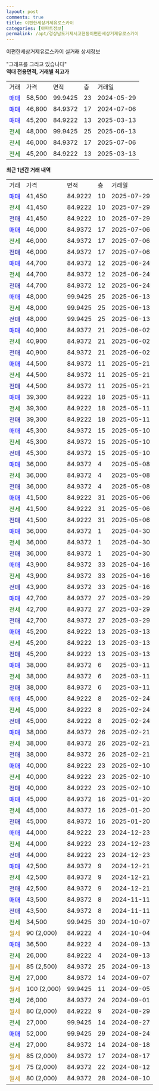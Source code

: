 ```yaml
---
layout: post
comments: true
title: 이편한세상거제유로스카이
categories: [아파트정보]
permalink: /apt/경상남도거제시고현동이편한세상거제유로스카이
---
```


이편한세상거제유로스카이 실거래 상세정보

<script type="text/javascript">
  google.charts.load('current', {'packages':['line', 'corechart']});
  google.charts.setOnLoadCallback(drawChart);

  function drawChart() {
    var data = new google.visualization.DataTable();
    data.addColumn('date', '거래일');
    data.addColumn('number', "매매");
    data.addColumn('number', "전세");
    data.addColumn('number', "전매");

    data.addRows([[new Date(Date.parse("2025-07-29")), 41450, null, null], [new Date(Date.parse("2025-07-29")), null, 41450, null], [new Date(Date.parse("2025-07-29")), null, null, 41450], [new Date(Date.parse("2025-07-06")), 46000, null, null], [new Date(Date.parse("2025-07-06")), null, 46000, null], [new Date(Date.parse("2025-07-06")), null, null, 46000], [new Date(Date.parse("2025-06-24")), 44700, null, null], [new Date(Date.parse("2025-06-24")), null, 44700, null], [new Date(Date.parse("2025-06-24")), null, null, 44700], [new Date(Date.parse("2025-06-13")), 48000, null, null], [new Date(Date.parse("2025-06-13")), null, 48000, null], [new Date(Date.parse("2025-06-13")), null, null, 48000], [new Date(Date.parse("2025-06-02")), 40900, null, null], [new Date(Date.parse("2025-06-02")), null, 40900, null], [new Date(Date.parse("2025-06-02")), null, null, 40900], [new Date(Date.parse("2025-05-21")), 44500, null, null], [new Date(Date.parse("2025-05-21")), null, 44500, null], [new Date(Date.parse("2025-05-21")), null, null, 44500], [new Date(Date.parse("2025-05-11")), 39300, null, null], [new Date(Date.parse("2025-05-11")), null, 39300, null], [new Date(Date.parse("2025-05-11")), null, null, 39300], [new Date(Date.parse("2025-05-10")), 45300, null, null], [new Date(Date.parse("2025-05-10")), null, 45300, null], [new Date(Date.parse("2025-05-10")), null, null, 45300], [new Date(Date.parse("2025-05-08")), 36000, null, null], [new Date(Date.parse("2025-05-08")), null, 36000, null], [new Date(Date.parse("2025-05-08")), null, null, 36000], [new Date(Date.parse("2025-05-06")), 41500, null, null], [new Date(Date.parse("2025-05-06")), null, 41500, null], [new Date(Date.parse("2025-05-06")), null, null, 41500], [new Date(Date.parse("2025-04-30")), 36000, null, null], [new Date(Date.parse("2025-04-30")), null, 36000, null], [new Date(Date.parse("2025-04-30")), null, null, 36000], [new Date(Date.parse("2025-04-16")), 43900, null, null], [new Date(Date.parse("2025-04-16")), null, 43900, null], [new Date(Date.parse("2025-04-16")), null, null, 43900], [new Date(Date.parse("2025-03-29")), 42700, null, null], [new Date(Date.parse("2025-03-29")), null, 42700, null], [new Date(Date.parse("2025-03-29")), null, null, 42700], [new Date(Date.parse("2025-03-13")), 45200, null, null], [new Date(Date.parse("2025-03-13")), null, 45200, null], [new Date(Date.parse("2025-03-13")), null, null, 45200], [new Date(Date.parse("2025-03-11")), 38000, null, null], [new Date(Date.parse("2025-03-11")), null, 38000, null], [new Date(Date.parse("2025-03-11")), null, null, 38000], [new Date(Date.parse("2025-02-24")), 45000, null, null], [new Date(Date.parse("2025-02-24")), null, 45000, null], [new Date(Date.parse("2025-02-24")), null, null, 45000], [new Date(Date.parse("2025-02-21")), 38000, null, null], [new Date(Date.parse("2025-02-21")), null, 38000, null], [new Date(Date.parse("2025-02-21")), null, null, 38000], [new Date(Date.parse("2025-02-10")), 40000, null, null], [new Date(Date.parse("2025-02-10")), null, 40000, null], [new Date(Date.parse("2025-02-10")), null, null, 40000], [new Date(Date.parse("2025-01-20")), 45000, null, null], [new Date(Date.parse("2025-01-20")), null, 45000, null], [new Date(Date.parse("2025-01-20")), null, null, 45000], [new Date(Date.parse("2024-12-23")), 44000, null, null], [new Date(Date.parse("2024-12-23")), null, 44000, null], [new Date(Date.parse("2024-12-23")), null, null, 44000], [new Date(Date.parse("2024-12-21")), 42500, null, null], [new Date(Date.parse("2024-12-21")), null, 42500, null], [new Date(Date.parse("2024-12-21")), null, null, 42500], [new Date(Date.parse("2024-11-11")), 43500, null, null], [new Date(Date.parse("2024-11-11")), null, null, 43500], [new Date(Date.parse("2024-10-07")), null, 34500, null], [new Date(Date.parse("2024-10-04")), null, null, null], [new Date(Date.parse("2024-09-13")), 36500, null, null], [new Date(Date.parse("2024-09-13")), null, 26000, null], [new Date(Date.parse("2024-09-13")), null, null, null], [new Date(Date.parse("2024-09-07")), null, 27000, null], [new Date(Date.parse("2024-09-05")), null, null, null], [new Date(Date.parse("2024-09-01")), null, 26000, null], [new Date(Date.parse("2024-08-29")), null, null, null], [new Date(Date.parse("2024-08-27")), null, 27000, null], [new Date(Date.parse("2024-08-24")), 52000, null, null], [new Date(Date.parse("2024-08-18")), null, 27000, null], [new Date(Date.parse("2024-08-17")), null, null, null], [new Date(Date.parse("2024-08-12")), null, null, null], [new Date(Date.parse("2024-08-10")), null, null, null]]);

    var options = {
      hAxis: {
        format: 'yyyy/MM/dd'
      },    
      lineWidth: 0,
      pointsVisible: true,    
      title: '최근 1년간 유형별 실거래가 분포',
      legend: { position: 'bottom' }
    };

    var formatter = new google.visualization.NumberFormat({pattern:'###,###'} );
    formatter.format(data, 1);
    formatter.format(data, 2);
    
    setTimeout(function() {
        var chart = new google.visualization.LineChart(document.getElementById('columnchart_material'));
        chart.draw(data, (options));
        document.getElementById('loading').style.display = 'none';
    }, 200);
  }
</script>


<div id="loading" style="z-index:20; display: block; margin-left: 0px">"그래프를 그리고 있습니다"</div>
<div id="columnchart_material" style="width: 95%; margin-left: 0px; display: block"></div>
<!-- contents start -->
<b>역대 전용면적, 거래별 최고가</b>
<table class="sortable">
    <tr>
      <td>거래</td>
      <td>가격</td>
      <td>면적</td>
      <td>층</td>
      <td>거래일</td>
    </tr>
        <tr>
          <td><a style="color: blue">매매</a></td>
          <td>58,500</td>
          <td>99.9425</td>
          <td>23</td>
          <td>2024-05-29</td>
        </tr>            <tr>
          <td><a style="color: blue">매매</a></td>
          <td>46,800</td>
          <td>84.9372</td>
          <td>17</td>
          <td>2024-07-06</td>
        </tr>            <tr>
          <td><a style="color: blue">매매</a></td>
          <td>45,200</td>
          <td>84.9222</td>
          <td>13</td>
          <td>2025-03-13</td>
        </tr>        
        <tr>
              <td><a style="color: darkgreen">전세</a></td>
              <td>48,000</td>
              <td>99.9425</td>
              <td>25</td>
              <td>2025-06-13</td>
            </tr>            <tr>
              <td><a style="color: darkgreen">전세</a></td>
              <td>46,000</td>
              <td>84.9372</td>
              <td>17</td>
              <td>2025-07-06</td>
            </tr>            <tr>
              <td><a style="color: darkgreen">전세</a></td>
              <td>45,200</td>
              <td>84.9222</td>
              <td>13</td>
              <td>2025-03-13</td>
            </tr>        
    
</table>

<b>최근 1년간 거래 내역</b>

<table class="sortable">
    <tr>
      <td>거래</td>
      <td>가격</td>
      <td>면적</td>
      <td>층</td>
      <td>거래일</td>
    </tr>
    <tr>
      <td><a style="color: blue">매매</a></td>
      <td>41,450</td>
      <td>84.9222</td>
      <td>10</td>
      <td>2025-07-29</td>
    </tr>          <tr>
      <td><a style="color: darkgreen">전세</a></td>
      <td>41,450</td>
      <td>84.9222</td>
      <td>10</td>
      <td>2025-07-29</td>
    </tr>          <tr>
      <td><a style="color: darkblue">전매</a></td>
      <td>41,450</td>
      <td>84.9222</td>
      <td>10</td>
      <td>2025-07-29</td>
    </tr>          <tr>
      <td><a style="color: blue">매매</a></td>
      <td>46,000</td>
      <td>84.9372</td>
      <td>17</td>
      <td>2025-07-06</td>
    </tr>          <tr>
      <td><a style="color: darkgreen">전세</a></td>
      <td>46,000</td>
      <td>84.9372</td>
      <td>17</td>
      <td>2025-07-06</td>
    </tr>          <tr>
      <td><a style="color: darkblue">전매</a></td>
      <td>46,000</td>
      <td>84.9372</td>
      <td>17</td>
      <td>2025-07-06</td>
    </tr>          <tr>
      <td><a style="color: blue">매매</a></td>
      <td>44,700</td>
      <td>84.9372</td>
      <td>12</td>
      <td>2025-06-24</td>
    </tr>          <tr>
      <td><a style="color: darkgreen">전세</a></td>
      <td>44,700</td>
      <td>84.9372</td>
      <td>12</td>
      <td>2025-06-24</td>
    </tr>          <tr>
      <td><a style="color: darkblue">전매</a></td>
      <td>44,700</td>
      <td>84.9372</td>
      <td>12</td>
      <td>2025-06-24</td>
    </tr>          <tr>
      <td><a style="color: blue">매매</a></td>
      <td>48,000</td>
      <td>99.9425</td>
      <td>25</td>
      <td>2025-06-13</td>
    </tr>          <tr>
      <td><a style="color: darkgreen">전세</a></td>
      <td>48,000</td>
      <td>99.9425</td>
      <td>25</td>
      <td>2025-06-13</td>
    </tr>          <tr>
      <td><a style="color: darkblue">전매</a></td>
      <td>48,000</td>
      <td>99.9425</td>
      <td>25</td>
      <td>2025-06-13</td>
    </tr>          <tr>
      <td><a style="color: blue">매매</a></td>
      <td>40,900</td>
      <td>84.9372</td>
      <td>21</td>
      <td>2025-06-02</td>
    </tr>          <tr>
      <td><a style="color: darkgreen">전세</a></td>
      <td>40,900</td>
      <td>84.9372</td>
      <td>21</td>
      <td>2025-06-02</td>
    </tr>          <tr>
      <td><a style="color: darkblue">전매</a></td>
      <td>40,900</td>
      <td>84.9372</td>
      <td>21</td>
      <td>2025-06-02</td>
    </tr>          <tr>
      <td><a style="color: blue">매매</a></td>
      <td>44,500</td>
      <td>84.9372</td>
      <td>11</td>
      <td>2025-05-21</td>
    </tr>          <tr>
      <td><a style="color: darkgreen">전세</a></td>
      <td>44,500</td>
      <td>84.9372</td>
      <td>11</td>
      <td>2025-05-21</td>
    </tr>          <tr>
      <td><a style="color: darkblue">전매</a></td>
      <td>44,500</td>
      <td>84.9372</td>
      <td>11</td>
      <td>2025-05-21</td>
    </tr>          <tr>
      <td><a style="color: blue">매매</a></td>
      <td>39,300</td>
      <td>84.9222</td>
      <td>18</td>
      <td>2025-05-11</td>
    </tr>          <tr>
      <td><a style="color: darkgreen">전세</a></td>
      <td>39,300</td>
      <td>84.9222</td>
      <td>18</td>
      <td>2025-05-11</td>
    </tr>          <tr>
      <td><a style="color: darkblue">전매</a></td>
      <td>39,300</td>
      <td>84.9222</td>
      <td>18</td>
      <td>2025-05-11</td>
    </tr>          <tr>
      <td><a style="color: blue">매매</a></td>
      <td>45,300</td>
      <td>84.9372</td>
      <td>15</td>
      <td>2025-05-10</td>
    </tr>          <tr>
      <td><a style="color: darkgreen">전세</a></td>
      <td>45,300</td>
      <td>84.9372</td>
      <td>15</td>
      <td>2025-05-10</td>
    </tr>          <tr>
      <td><a style="color: darkblue">전매</a></td>
      <td>45,300</td>
      <td>84.9372</td>
      <td>15</td>
      <td>2025-05-10</td>
    </tr>          <tr>
      <td><a style="color: blue">매매</a></td>
      <td>36,000</td>
      <td>84.9372</td>
      <td>4</td>
      <td>2025-05-08</td>
    </tr>          <tr>
      <td><a style="color: darkgreen">전세</a></td>
      <td>36,000</td>
      <td>84.9372</td>
      <td>4</td>
      <td>2025-05-08</td>
    </tr>          <tr>
      <td><a style="color: darkblue">전매</a></td>
      <td>36,000</td>
      <td>84.9372</td>
      <td>4</td>
      <td>2025-05-08</td>
    </tr>          <tr>
      <td><a style="color: blue">매매</a></td>
      <td>41,500</td>
      <td>84.9222</td>
      <td>31</td>
      <td>2025-05-06</td>
    </tr>          <tr>
      <td><a style="color: darkgreen">전세</a></td>
      <td>41,500</td>
      <td>84.9222</td>
      <td>31</td>
      <td>2025-05-06</td>
    </tr>          <tr>
      <td><a style="color: darkblue">전매</a></td>
      <td>41,500</td>
      <td>84.9222</td>
      <td>31</td>
      <td>2025-05-06</td>
    </tr>          <tr>
      <td><a style="color: blue">매매</a></td>
      <td>36,000</td>
      <td>84.9372</td>
      <td>1</td>
      <td>2025-04-30</td>
    </tr>          <tr>
      <td><a style="color: darkgreen">전세</a></td>
      <td>36,000</td>
      <td>84.9372</td>
      <td>1</td>
      <td>2025-04-30</td>
    </tr>          <tr>
      <td><a style="color: darkblue">전매</a></td>
      <td>36,000</td>
      <td>84.9372</td>
      <td>1</td>
      <td>2025-04-30</td>
    </tr>          <tr>
      <td><a style="color: blue">매매</a></td>
      <td>43,900</td>
      <td>84.9372</td>
      <td>33</td>
      <td>2025-04-16</td>
    </tr>          <tr>
      <td><a style="color: darkgreen">전세</a></td>
      <td>43,900</td>
      <td>84.9372</td>
      <td>33</td>
      <td>2025-04-16</td>
    </tr>          <tr>
      <td><a style="color: darkblue">전매</a></td>
      <td>43,900</td>
      <td>84.9372</td>
      <td>33</td>
      <td>2025-04-16</td>
    </tr>          <tr>
      <td><a style="color: blue">매매</a></td>
      <td>42,700</td>
      <td>84.9372</td>
      <td>27</td>
      <td>2025-03-29</td>
    </tr>          <tr>
      <td><a style="color: darkgreen">전세</a></td>
      <td>42,700</td>
      <td>84.9372</td>
      <td>27</td>
      <td>2025-03-29</td>
    </tr>          <tr>
      <td><a style="color: darkblue">전매</a></td>
      <td>42,700</td>
      <td>84.9372</td>
      <td>27</td>
      <td>2025-03-29</td>
    </tr>          <tr>
      <td><a style="color: blue">매매</a></td>
      <td>45,200</td>
      <td>84.9222</td>
      <td>13</td>
      <td>2025-03-13</td>
    </tr>          <tr>
      <td><a style="color: darkgreen">전세</a></td>
      <td>45,200</td>
      <td>84.9222</td>
      <td>13</td>
      <td>2025-03-13</td>
    </tr>          <tr>
      <td><a style="color: darkblue">전매</a></td>
      <td>45,200</td>
      <td>84.9222</td>
      <td>13</td>
      <td>2025-03-13</td>
    </tr>          <tr>
      <td><a style="color: blue">매매</a></td>
      <td>38,000</td>
      <td>84.9372</td>
      <td>6</td>
      <td>2025-03-11</td>
    </tr>          <tr>
      <td><a style="color: darkgreen">전세</a></td>
      <td>38,000</td>
      <td>84.9372</td>
      <td>6</td>
      <td>2025-03-11</td>
    </tr>          <tr>
      <td><a style="color: darkblue">전매</a></td>
      <td>38,000</td>
      <td>84.9372</td>
      <td>6</td>
      <td>2025-03-11</td>
    </tr>          <tr>
      <td><a style="color: blue">매매</a></td>
      <td>45,000</td>
      <td>84.9222</td>
      <td>8</td>
      <td>2025-02-24</td>
    </tr>          <tr>
      <td><a style="color: darkgreen">전세</a></td>
      <td>45,000</td>
      <td>84.9222</td>
      <td>8</td>
      <td>2025-02-24</td>
    </tr>          <tr>
      <td><a style="color: darkblue">전매</a></td>
      <td>45,000</td>
      <td>84.9222</td>
      <td>8</td>
      <td>2025-02-24</td>
    </tr>          <tr>
      <td><a style="color: blue">매매</a></td>
      <td>38,000</td>
      <td>84.9372</td>
      <td>26</td>
      <td>2025-02-21</td>
    </tr>          <tr>
      <td><a style="color: darkgreen">전세</a></td>
      <td>38,000</td>
      <td>84.9372</td>
      <td>26</td>
      <td>2025-02-21</td>
    </tr>          <tr>
      <td><a style="color: darkblue">전매</a></td>
      <td>38,000</td>
      <td>84.9372</td>
      <td>26</td>
      <td>2025-02-21</td>
    </tr>          <tr>
      <td><a style="color: blue">매매</a></td>
      <td>40,000</td>
      <td>84.9222</td>
      <td>23</td>
      <td>2025-02-10</td>
    </tr>          <tr>
      <td><a style="color: darkgreen">전세</a></td>
      <td>40,000</td>
      <td>84.9222</td>
      <td>23</td>
      <td>2025-02-10</td>
    </tr>          <tr>
      <td><a style="color: darkblue">전매</a></td>
      <td>40,000</td>
      <td>84.9222</td>
      <td>23</td>
      <td>2025-02-10</td>
    </tr>          <tr>
      <td><a style="color: blue">매매</a></td>
      <td>45,000</td>
      <td>84.9372</td>
      <td>16</td>
      <td>2025-01-20</td>
    </tr>          <tr>
      <td><a style="color: darkgreen">전세</a></td>
      <td>45,000</td>
      <td>84.9372</td>
      <td>16</td>
      <td>2025-01-20</td>
    </tr>          <tr>
      <td><a style="color: darkblue">전매</a></td>
      <td>45,000</td>
      <td>84.9372</td>
      <td>16</td>
      <td>2025-01-20</td>
    </tr>          <tr>
      <td><a style="color: blue">매매</a></td>
      <td>44,000</td>
      <td>84.9222</td>
      <td>23</td>
      <td>2024-12-23</td>
    </tr>          <tr>
      <td><a style="color: darkgreen">전세</a></td>
      <td>44,000</td>
      <td>84.9222</td>
      <td>23</td>
      <td>2024-12-23</td>
    </tr>          <tr>
      <td><a style="color: darkblue">전매</a></td>
      <td>44,000</td>
      <td>84.9222</td>
      <td>23</td>
      <td>2024-12-23</td>
    </tr>          <tr>
      <td><a style="color: blue">매매</a></td>
      <td>42,500</td>
      <td>84.9372</td>
      <td>9</td>
      <td>2024-12-21</td>
    </tr>          <tr>
      <td><a style="color: darkgreen">전세</a></td>
      <td>42,500</td>
      <td>84.9372</td>
      <td>9</td>
      <td>2024-12-21</td>
    </tr>          <tr>
      <td><a style="color: darkblue">전매</a></td>
      <td>42,500</td>
      <td>84.9372</td>
      <td>9</td>
      <td>2024-12-21</td>
    </tr>          <tr>
      <td><a style="color: blue">매매</a></td>
      <td>43,500</td>
      <td>84.9372</td>
      <td>8</td>
      <td>2024-11-11</td>
    </tr>          <tr>
      <td><a style="color: darkblue">전매</a></td>
      <td>43,500</td>
      <td>84.9372</td>
      <td>8</td>
      <td>2024-11-11</td>
    </tr>          <tr>
      <td><a style="color: darkgreen">전세</a></td>
      <td>34,500</td>
      <td>99.9425</td>
      <td>30</td>
      <td>2024-10-07</td>
    </tr>          <tr>
      <td><a style="color: darkgoldenrod">월세</a></td>
      <td>90 (2,000)</td>
      <td>84.9222</td>
      <td>4</td>
      <td>2024-10-04</td>
    </tr>          <tr>
      <td><a style="color: blue">매매</a></td>
      <td>36,500</td>
      <td>84.9222</td>
      <td>4</td>
      <td>2024-09-13</td>
    </tr>          <tr>
      <td><a style="color: darkgreen">전세</a></td>
      <td>26,000</td>
      <td>84.9222</td>
      <td>4</td>
      <td>2024-09-13</td>
    </tr>          <tr>
      <td><a style="color: darkgoldenrod">월세</a></td>
      <td>85 (2,500)</td>
      <td>84.9372</td>
      <td>25</td>
      <td>2024-09-13</td>
    </tr>          <tr>
      <td><a style="color: darkgreen">전세</a></td>
      <td>27,000</td>
      <td>84.9372</td>
      <td>14</td>
      <td>2024-09-07</td>
    </tr>          <tr>
      <td><a style="color: darkgoldenrod">월세</a></td>
      <td>100 (2,000)</td>
      <td>99.9425</td>
      <td>11</td>
      <td>2024-09-05</td>
    </tr>          <tr>
      <td><a style="color: darkgreen">전세</a></td>
      <td>26,000</td>
      <td>84.9372</td>
      <td>24</td>
      <td>2024-09-01</td>
    </tr>          <tr>
      <td><a style="color: darkgoldenrod">월세</a></td>
      <td>80 (2,000)</td>
      <td>84.9222</td>
      <td>9</td>
      <td>2024-08-29</td>
    </tr>          <tr>
      <td><a style="color: darkgreen">전세</a></td>
      <td>27,000</td>
      <td>99.9425</td>
      <td>14</td>
      <td>2024-08-27</td>
    </tr>          <tr>
      <td><a style="color: blue">매매</a></td>
      <td>52,000</td>
      <td>99.9425</td>
      <td>29</td>
      <td>2024-08-24</td>
    </tr>          <tr>
      <td><a style="color: darkgreen">전세</a></td>
      <td>27,000</td>
      <td>84.9372</td>
      <td>14</td>
      <td>2024-08-18</td>
    </tr>          <tr>
      <td><a style="color: darkgoldenrod">월세</a></td>
      <td>85 (2,000)</td>
      <td>84.9372</td>
      <td>17</td>
      <td>2024-08-17</td>
    </tr>          <tr>
      <td><a style="color: darkgoldenrod">월세</a></td>
      <td>75 (2,000)</td>
      <td>84.9372</td>
      <td>22</td>
      <td>2024-08-12</td>
    </tr>          <tr>
      <td><a style="color: darkgoldenrod">월세</a></td>
      <td>80 (2,000)</td>
      <td>84.9372</td>
      <td>28</td>
      <td>2024-08-10</td>
    </tr>      </table>
<!-- contents end -->    

